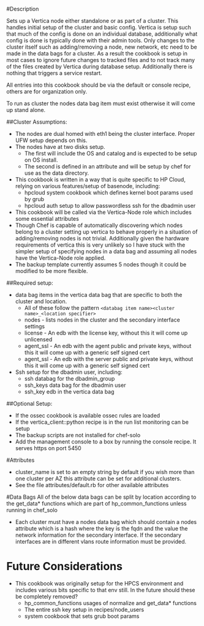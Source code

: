 #Description

Sets up a Vertica node either standalone or as part of a cluster. This handles initial setup of the cluster and basic config.
Vertica is setup such that much of the config is done on an individual database, additionally what config is done
is typically done with their admin tools. Only changes to the cluster itself such as adding/removing a node, new network, etc
need to be made in the data bags for a cluster. As a result the cookbook is setup in most cases to ignore future changes
to tracked files and to not track many of the files created by Vertica during database setup. Additionally there is
nothing that triggers a service restart.

All entries into this cookbook should be via the default or console recipe, others are for organization only.

To run as cluster the nodes data bag item must exist otherwise it will come up stand alone.

##Cluster Assumptions:
  - The nodes are dual homed with eth1 being the cluster interface. Proper UFW setup depends on this.
  - The nodes have at two disks setup.
    - The first will include the OS and catalog and is expected to be setup on OS install.
    - The second is defined in an attribute and will be setup by chef for use as the data directory.
  - This cookbook is written in a way that is quite specific to HP Cloud, relying on various features/setup of basenode, including:
    - hpcloud system cookbook which defines kernel boot params used by grub
    - hpcloud auth setup to allow passwordless ssh for the dbadmin user
  - This cookbook will be called via the Vertica-Node role which includes some essential attributes
  - Though Chef is capable of automatically discovering which nodes belong to a cluster setting up vertica to behave
    properly in a situation of adding/removing nodes is not trivial. Additionally given the hardware requirements of
    vertica this is very unlikely so I have stuck with the simpler setup of specifying nodes in a data bag and assuming
    all nodes have the Vertica-Node role applied.
  - The backup template currently assumes 5 nodes though it could be modified to be more flexible.

##Required setup:
  - data bag items in the vertica data bag that are specific to both the cluster and location.
    - All of these follow the pattern `<databag item name><cluster name>_<location specifier>`
    - nodes - lists nodes in the cluster and the secondary interface settings
    - license - An edb with the license key, without this it will come up unlicensed
    - agent_ssl - An edb with the agent public and private keys, without this it will come up with a generic self signed cert
    - agent_ssl - An edb with the server public and private keys, without this it will come up with a generic self signed cert
  - Ssh setup for the dbadmin user, including:
    - ssh databag for the dbadmin_group
    - ssh_keys data bag for the dbadmin user
    - ssh_key edb in the vertica data bag

##Optional Setup:
  - If the ossec cookbook is available ossec rules are loaded
  - If the vertica_client::python recipe is in the run list monitoring can be setup
  - The backup scripts are not installed for chef-solo
  - Add the management console to a box by running the console recipe. It serves https on port 5450

#Attributes
  - cluster_name is set to an empty string by default if you wish more than one cluster per AZ this attribute can be set for additional clusters.
  - See the file attributes/default.rb for other available attributes

#Data Bags
All of the below data bags can be split by location according to the get_data* functions which are part of hp_common_functions unless running in chef_solo
  - Each cluster must have a nodes data bag which should contain a nodes attribute which is a hash where the key is
    the fqdn and the value the network information for the secondary interface. If the secondary interfaces are in different
    vlans route information must be provided.

# Future Considerations
  - This cookbook was originally setup for the HPCS environment and includes various bits specific to that env still.
    In the future should these be completely removed?
    - hp_common_functions usages of normalize and get_data* functions
    - The entire ssh key setup in recipes/node_users
    - system cookbook that sets grub boot params

